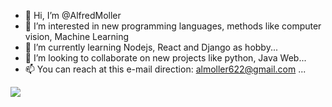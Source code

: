 - 👋 Hi, I’m @AlfredMoller
- 👀 I’m interested in new programming languages, methods like computer vision, Machine Learning
- 🌱 I’m currently learning Nodejs, React and Django as hobby...
- 💞️ I’m looking to collaborate on new projects like python, Java Web...
- 📫 You can reach at this e-mail direction: almoller622@gmail.com ...

<!---
AlfredMoller/AlfredMoller is a ✨ special ✨ repository because its `README.md` (this file) appears on your GitHub profile.
You can click the Preview link to take a look at your changes.
--->

 <img src="https://github-readme-stats.vercel.app/api?username=AlfredMoller&show_icons=true&theme=radical"/>
